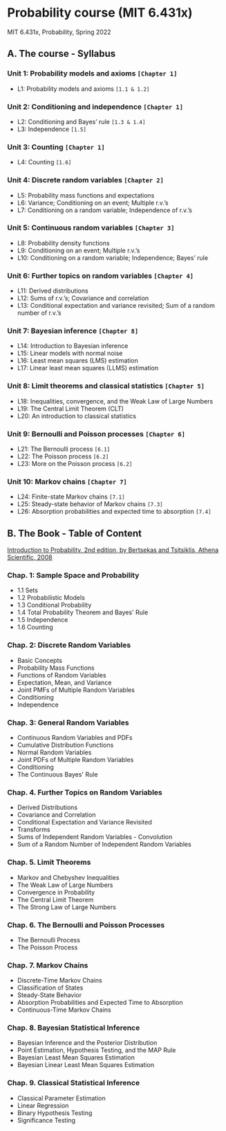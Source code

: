 # Probability course (MIT 6.431x)

MIT 6.431x, Probability, Spring 2022

## A. The course - Syllabus

### Unit 1: Probability models and axioms `[Chapter 1]`
* L1: Probability models and axioms `[1.1 & 1.2]`

### Unit 2: Conditioning and independence `[Chapter 1]`
* L2: Conditioning and Bayes’ rule `[1.3 & 1.4]`
* L3: Independence `[1.5]`

### Unit 3: Counting `[Chapter 1]`
* L4: Counting `[1.6]`

### Unit 4: Discrete random variables `[Chapter 2]`
* L5: Probability mass functions and expectations
* L6: Variance; Conditioning on an event; Multiple r.v.’s
* L7: Conditioning on a random variable; Independence of r.v.’s

### Unit 5: Continuous random variables `[Chapter 3]`
* L8: Probability density functions
* L9: Conditioning on an event; Multiple r.v.’s
* L10: Conditioning on a random variable; Independence; Bayes’ rule

### Unit 6: Further topics on random variables `[Chapter 4]`
* L11: Derived distributions
* L12: Sums of r.v.’s; Covariance and correlation
* L13: Conditional expectation and variance revisited; Sum of a random number of r.v.’s

### Unit 7: Bayesian inference `[Chapter 8]`
* L14: Introduction to Bayesian inference
* L15: Linear models with normal noise
* L16: Least mean squares (LMS) estimation
* L17: Linear least mean squares (LLMS) estimation 

### Unit 8: Limit theorems and classical statistics `[Chapter 5]`
* L18: Inequalities, convergence, and the Weak Law of Large Numbers
* L19: The Central Limit Theorem (CLT)
* L20: An introduction to classical statistics

### Unit 9: Bernoulli and Poisson processes `[Chapter 6]`
* L21: The Bernoulli process `[6.1]`
* L22: The Poisson process `[6.2]`
* L23: More on the Poisson process `[6.2]`

### Unit 10: Markov chains `[Chapter 7]`
* L24: Finite-state Markov chains `[7.1]`
* L25: Steady-state behavior of Markov chains `[7.3]`
* L26: Absorption probabilities and expected time to absorption `[7.4]`


## B. The Book - Table of Content
[Introduction to Probability, 2nd edition, by Bertsekas and Tsitsiklis, Athena Scientific, 2008](http://athenasc.com/probbook.html)

### Chap. 1: Sample Space and Probability
* 1.1 Sets
* 1.2 Probabilistic Models
* 1.3 Conditional Probability
* 1.4 Total Probability Theorem and Bayes' Rule
* 1.5 Independence
* 1.6 Counting
### Chap. 2: Discrete Random Variables
* Basic Concepts
* Probability Mass Functions
* Functions of Random Variables
* Expectation, Mean, and Variance
* Joint PMFs of Multiple Random Variables
* Conditioning
* Independence
### Chap. 3: General Random Variables
* Continuous Random Variables and PDFs
* Cumulative Distribution Functions
* Normal Random Variables
* Joint PDFs of Multiple Random Variables
* Conditioning
* The Continuous Bayes' Rule
### Chap. 4. Further Topics on Random Variables
* Derived Distributions
* Covariance and Correlation
* Conditional Expectation and Variance Revisited
* Transforms
* Sums of Independent Random Variables - Convolution
* Sum of a Random Number of Independent Random Variables
### Chap. 5. Limit Theorems
* Markov and Chebyshev Inequalities
* The Weak Law of Large Numbers
* Convergence in Probability
* The Central Limit Theorem
* The Strong Law of Large Numbers
### Chap. 6. The Bernoulli and Poisson Processes
* The Bernoulli Process
* The Poisson Process
### Chap. 7. Markov Chains
* Discrete-Time Markov Chains
* Classification of States
* Steady-State Behavior
* Absorption Probabilities and Expected Time to Absorption
* Continuous-Time Markov Chains
### Chap. 8. Bayesian Statistical Inference
* Bayesian Inference and the Posterior Distribution
* Point Estimation, Hypothesis Testing, and the MAP Rule
* Bayesian Least Mean Squares Estimation
* Bayesian Linear Least Mean Squares Estimation
### Chap. 9. Classical Statistical Inference
* Classical Parameter Estimation
* Linear Regression
* Binary Hypothesis Testing
* Significance Testing


